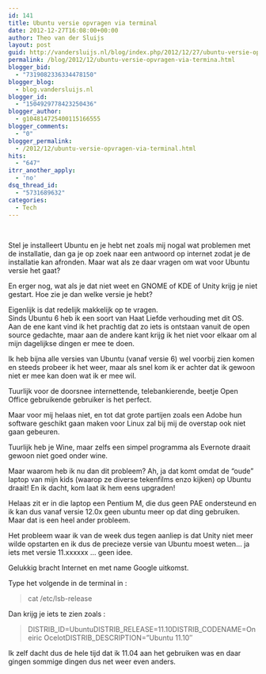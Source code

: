 ```yaml
---
id: 141
title: Ubuntu versie opvragen via terminal
date: 2012-12-27T16:08:00+00:00
author: Theo van der Sluijs
layout: post
guid: http://vandersluijs.nl/blog/index.php/2012/12/27/ubuntu-versie-opvragen-via-termina/
permalink: /blog/2012/12/ubuntu-versie-opvragen-via-termina.html
blogger_bid:
  - "7319082336334478150"
blogger_blog:
  - blog.vandersluijs.nl
blogger_id:
  - "1504929778423250436"
blogger_author:
  - g104814725400115166555
blogger_comments:
  - "0"
blogger_permalink:
  - /2012/12/ubuntu-versie-opvragen-via-terminal.html
hits:
  - "647"
itrr_another_apply:
  - 'no'
dsq_thread_id:
  - "5731689632"
categories:
  - Tech
---
```

<div>
   
</div>

Stel je installeert Ubuntu en je hebt net zoals mij nogal wat problemen met de installatie, dan ga je op zoek naar een antwoord op internet zodat je de installatie kan afronden. Maar wat als ze daar vragen om wat voor Ubuntu versie het gaat?

En erger nog, wat als je dat niet weet en GNOME of KDE of Unity krijg je niet gestart. Hoe zie je dan welke versie je hebt?

Eigenlijk is dat redelijk makkelijk op te vragen.  
<a name="more"></a>Sinds Ubuntu 6 heb ik een soort van Haat Liefde verhouding met dit OS. Aan de ene kant vind ik het prachtig dat zo iets is ontstaan vanuit de open source gedachte, maar aan de andere kant krijg ik het niet voor elkaar om al mijn dagelijkse dingen er mee te doen.

Ik heb bijna alle versies van Ubuntu (vanaf versie 6) wel voorbij zien komen en steeds probeer ik het weer, maar als snel kom ik er achter dat ik gewoon niet er mee kan doen wat ik er mee wil.

Tuurlijk voor de doorsnee internettende, telebankierende, beetje Open Office gebruikende gebruiker is het perfect.

Maar voor mij helaas niet, en tot dat grote partijen zoals een Adobe hun software geschikt gaan maken voor Linux zal bij mij de overstap ook niet gaan gebeuren.

Tuurlijk heb je Wine, maar zelfs een simpel programma als Evernote draait gewoon niet goed onder wine.

Maar waarom heb ik nu dan dit probleem? Ah, ja dat komt omdat de &#8220;oude&#8221; laptop van mijn kids (waarop ze diverse tekenfilms enzo kijken) op Ubuntu draait! En ik dacht, kom laat ik hem eens upgraden!

Helaas zit er in die laptop een Pentium M, die dus geen PAE ondersteund en ik kan dus vanaf versie 12.0x geen ubuntu meer op dat ding gebruiken. Maar dat is een heel ander probleem.

Het probleem waar ik van de week dus tegen aanliep is dat Unity niet meer wilde opstarten en ik dus de precieze versie van Ubuntu moest weten&#8230; ja iets met versie 11.xxxxxx &#8230; geen idee.

Gelukkig bracht Internet en met name Google uitkomst.

Type het volgende in de terminal in :

> cat /etc/lsb-release

Dan krijg je iets te zien zoals :

> DISTRIB_ID=UbuntuDISTRIB_RELEASE=11.10DISTRIB_CODENAME=Oneiric OcelotDISTRIB_DESCRIPTION=&#8221;Ubuntu 11.10&#8243;

Ik zelf dacht dus de hele tijd dat ik 11.04 aan het gebruiken was en daar gingen sommige dingen dus net weer even anders.